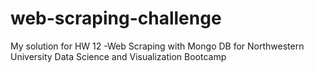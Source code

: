 # web-scraping-challenge
My solution for HW 12 -Web Scraping with Mongo DB for Northwestern University Data Science and Visualization Bootcamp
